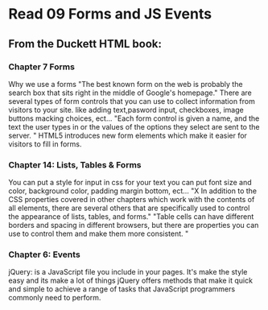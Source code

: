 # Read 09 Forms and JS Events
## From the Duckett HTML book:
### Chapter 7 Forms
Why we use a forms "The best known form on the web is probably 
the search box that sits right in the middle of Google's homepage."
There are several types of form controls that you can use to collect information from visitors to your site. like adding text,pasword input, checkboxes, image buttons macking choices, ect...
 "Each form control is given a name, and the text the user types in 
or the values of the options they select are sent to the server. "
HTML5 introduces new form elements which make it easier for visitors to fill in forms.

### Chapter 14: Lists, Tables & Forms
You can put a style for input in css for your text you can put font size and color, background color, padding margin bottom, ect...
"X In addition to the CSS properties covered in other chapters which work with the contents of all elements, there are several others that are specifically used to control the appearance of lists, tables, and forms."
"Table cells can have different borders and spacing in different browsers, but there are properties you can use to control them and make them more consistent. "
### Chapter 6: Events
jQuery: is a JavaScript file you include in your pages.
It's make the style easy and its make a lot of things jQuery offers methods that make it quick and simple to achieve a range of tasks that JavaScript programmers commonly need to perform.